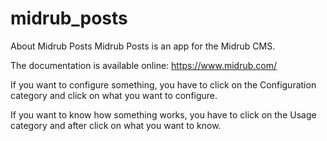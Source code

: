 # midrub_posts

About Midrub Posts
Midrub Posts is an app for the Midrub CMS.

The documentation is available online: https://www.midrub.com/

If you want to configure something, you have to click on the Configuration category and click on what you want to configure.

If you want to know how something works, you have to click on the Usage category and after click on what you want to know.
